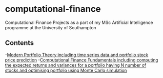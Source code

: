 # computational-finance
Computational Finance Projects as a part of my MSc Artificial Intelligence programme at the University of Southampton

## Contents
-[Modern Portfolio Theory including time series data and portfolio stock price prediction](https://github.com/VladimirsHisamutdinovs/computational-finance/blob/main/ModernPortfolioTheory.ipynb)
-[Computational Finance Fundamentals including computing the expected returns and variances for a portfolio having N number of stocks and optimising portfolio using Monte Carlo simulation](https://github.com/VladimirsHisamutdinovs/computational-finance/blob/main/ComputationalFinanceFundamentals.ipynb)
